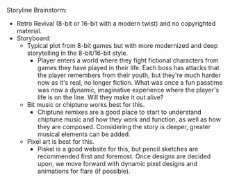 Storyline Brainstorm:
- Retro Revival (8-bit or 16-bit with a modern twist) and no copyrighted material.
- Storyboard:
    - Typical plot from 8-bit games but with more modernized and deep storytelling in the 8-bit/16-bit style.
        - Player enters a world where they fight fictional characters from games they have played in their life. Each boss has attacks that the player remembers from their youth, but they're much harder now as it's real, no longer fiction. What was once a fun passtime was now a dynamic, imaginative experience where the player's life is on the line. Will they make it out alive?
    - Bit music or chiptune works best for this.
        - Chiptune remixes are a good place to start to understand chiptune music and how they work and function, as well as how they are composed. Considering the story is deeper, greater musical elements can be added.
    - Pixel art is best for this. 
        - Piskel is a good website for this, but pencil sketches are recommended first and foremost. Once designs are decided upon, we move forward with dynamic pixel designs and animations for flare (if possible).